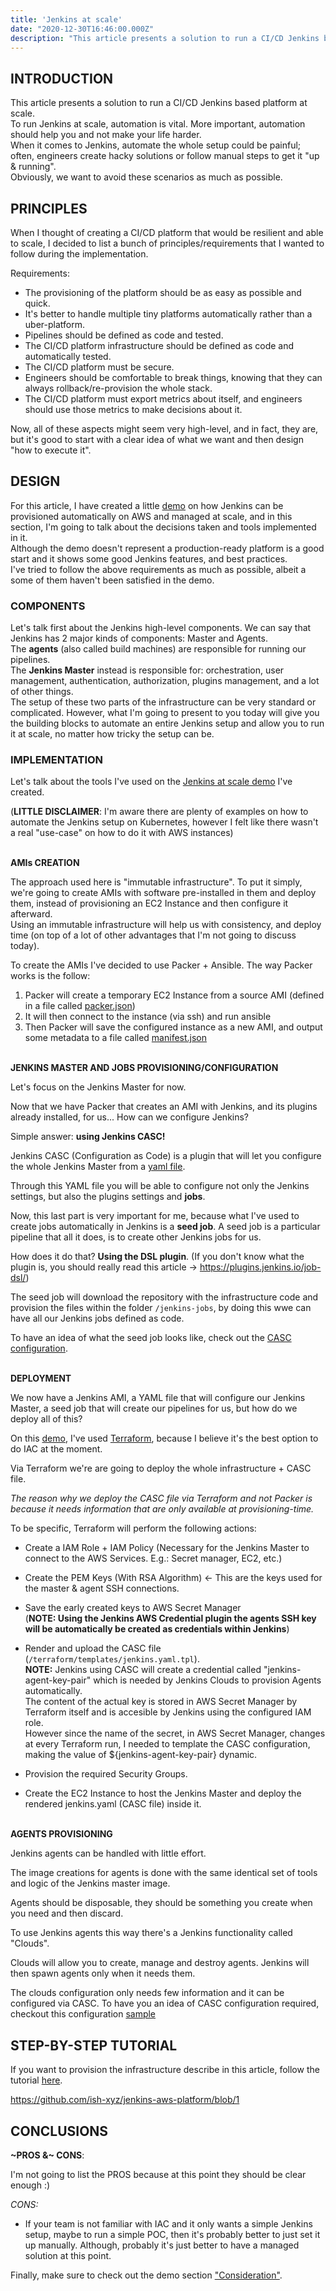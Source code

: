 ```yaml
---
title: 'Jenkins at scale'
date: "2020-12-30T16:46:00.000Z"
description: "This article presents a solution to run a CI/CD Jenkins based platform at scale ..."
---
```


## INTRODUCTION

This article presents a solution to run a CI/CD Jenkins based platform at scale.<br>
To run Jenkins at scale, automation is vital. More important, automation should help you and not make your life harder.<br>
When it comes to Jenkins, automate the whole setup could be painful; often, engineers create hacky solutions or follow manual steps to get it "up & running".<br>
Obviously, we want to avoid these scenarios as much as possible.<br>

## PRINCIPLES

When I thought of creating a CI/CD platform that would be resilient and able to scale, I decided to list a bunch of principles/requirements that I wanted to follow during the implementation.

Requirements:

- The provisioning of the platform should be as easy as possible and quick.
- It's better to handle multiple tiny platforms automatically rather than a uber-platform.
- Pipelines should be defined as code and tested.
- The CI/CD platform infrastructure should be defined as code and automatically tested.
- The CI/CD platform must be secure.
- Engineers should be comfortable to break things, knowing that they can always rollback/re-provision the whole stack.
- The CI/CD platform must export metrics about itself, and engineers should use those metrics to make decisions about it.

Now, all of these aspects might seem very high-level, and in fact, they are, but it's good to start with a clear idea of what we want and then design "how to execute it".<br>


## DESIGN

For this article, I have created a little [demo]("https://github.com/ish-xyz/jenkins-aws-platform") on how Jenkins can be provisioned automatically on AWS and managed at scale, and in this section, I'm going to talk about the decisions taken and tools implemented in it.<br>
Although the demo doesn't represent a production-ready platform is a good start and it shows some good Jenkins features, and best practices.<br>
I've tried to follow the above requirements as much as possible, albeit a some of them haven't been satisfied in the demo.<br>

### COMPONENTS

Let's talk first about the Jenkins high-level components. We can say that Jenkins has 2 major kinds of components: Master and Agents.<br>
The **agents** (also called build machines) are responsible for running our pipelines.<br>
The **Jenkins Master** instead is responsible for: orchestration, user management, authentication, authorization, plugins management, and a lot of other things.<br>
The setup of these two parts of the infrastructure can be very standard or complicated. However, what I'm going to present to you today will give you the building blocks to automate an entire Jenkins setup and allow you to run it at scale, no matter how tricky the setup can be.<br>

### IMPLEMENTATION

Let's talk about the tools I've used on the [Jenkins at scale demo]("https://github.com/ish-xyz/jenkins-aws-platform") I've created.

(**LITTLE DISCLAIMER**: I'm aware there are plenty of examples on how to automate the Jenkins setup on Kubernetes, however I felt like there wasn't a real "use-case" on how to do it with AWS instances)<br><br>


**AMIs CREATION**

The approach used here is "immutable infrastructure". To put it simply, we're going to create AMIs with software pre-installed in them and deploy them, instead of provisioning an EC2 Instance and then configure it afterward.<br>
Using an immutable infrastructure will help us with consistency, and deploy time (on top of a lot of other advantages that I'm not going to discuss today).<br>

To create the AMIs I've decided to use Packer + Ansible. The way Packer works is the follow:

1. Packer will create a temporary EC2 Instance from a source AMI (defined in a file called [packer.json](https://github.com/ish-xyz/jenkins-aws-platform/blob/1/images/master/packer.json#L4))
2. It will then connect to the instance (via ssh) and run ansible
3. Then Packer will save the configured instance as a new AMI, and output some metadata to a file called [manifest.json](https://github.com/ish-xyz/jenkins-aws-platform/blob/1/images/agents/default/manifest.json)<br><br>


**JENKINS MASTER AND JOBS PROVISIONING/CONFIGURATION**

Let's focus on the Jenkins Master for now.<br>

Now that we have Packer that creates an AMI with Jenkins, and its plugins already installed, for us... How can we configure Jenkins?<br>

Simple answer: **using Jenkins CASC!**<br>

Jenkins CASC (Configuration as Code) is a plugin that will let you configure the whole Jenkins Master from a [yaml file](https://github.com/ish-xyz/jenkins-aws-platform/blob/1/terraform/templates/jenkins-casc.yaml.tpl).<br>

Through this YAML file you will be able to configure not only the Jenkins settings, but also the plugins settings and **jobs**.<br>

Now, this last part is very important for me, because what I've used to create jobs automatically in Jenkins is a **seed job**. A seed job is a particular pipeline that all it does, is to create other Jenkins jobs for us.<br>

How does it do that? **Using the DSL plugin**. (If you don't know what the plugin is, you should really read this article -> https://plugins.jenkins.io/job-dsl/)<br>

The seed job will download the repository with the infrastructure code and provision the files within the folder `/jenkins-jobs`, by doing this wwe can have all our Jenkins jobs defined as code.

To have an idea of what the seed job looks like, check out the [CASC configuration](https://github.com/ish-xyz/jenkins-aws-platform/blob/1/terraform/templates/jenkins-casc.yaml.tpl#L84).<br><br>


**DEPLOYMENT**

We now have a Jenkins AMI, a YAML file that will configure our Jenkins Master, a seed job that will create our pipelines for us, but how do we deploy all of this?<br>

On this [demo](https://github.com/ish-xyz/jenkins-aws-platform/tree/1), I've used [Terraform](https://terraform.io), because I believe it's the best option to do IAC at the moment.<br>

Via Terraform we're are going to deploy the whole infrastructure + CASC file.<br>

*The reason why we deploy the CASC file via Terraform and not Packer is because it needs information that are only available at provisioning-time.*<br>

To be specific, Terraform will perform the following actions:<br>

- Create a IAM Role + IAM Policy (Necessary for the Jenkins Master to connect to the AWS Services. E.g.: Secret manager, EC2, etc.)<br>

- Create the PEM Keys (With RSA Algorithm) <- This are the keys used for the master & agent SSH connections.<br>

- Save the early created keys to AWS Secret Manager<br>
  (**NOTE: Using the Jenkins AWS Credential plugin the agents SSH key will be automatically be created as credentials within Jenkins**)<br>

- Render and upload the CASC file (`/terraform/templates/jenkins.yaml.tpl`).<br>
  **NOTE:** Jenkins using CASC will create a credential called "jenkins-agent-key-pair" which is needed by Jenkins Clouds to provision Agents automatically.<br>
  The content of the actual key is stored in AWS Secret Manager by Terraform itself and is accesible by Jenkins using the configured IAM role.<br>
  However since the name of the secret, in AWS Secret Manager, changes at every Terraform run, I needed to template the CASC configuration, making the value of ${jenkins-agent-key-pair} dynamic.<br>

- Provision the required Security Groups.

- Create the EC2 Instance to host the Jenkins Master and deploy the rendered jenkins.yaml (CASC file) inside it.<br><br>


**AGENTS PROVISIONING**

Jenkins agents can be handled with little effort.<br>

The image creations for agents is done with the same identical set of tools and logic of the Jenkins master image.<br>

Agents should be disposable, they should be something you create when you need and then discard.<br>

To use Jenkins agents this way there's a Jenkins functionality called "Clouds".<br>

Clouds will allow you to create, manage and destroy agents. Jenkins will then spawn agents only when it needs them.<br>

The clouds configuration only needs few information and it can be configured via CASC. To have you an idea of CASC configuration required,  checkout this configuration [sample](https://github.com/ish-xyz/jenkins-aws-platform/blob/1/terraform/locals.tf#L3)<br>


## STEP-BY-STEP TUTORIAL

If you want to provision the infrastructure describe in this article, follow the tutorial [here](https://github.com/ish-xyz/jenkins-aws-platform/tree/1#tutorial).

https://github.com/ish-xyz/jenkins-aws-platform/blob/1


## CONCLUSIONS

**~PROS &~ CONS**:

I'm not going to list the PROS because at this point they should be clear enough :)

*CONS:*

- If your team is not familiar with IAC and it only wants a simple Jenkins setup, maybe to run a simple POC, then it's probably better to just set it up manually. Although, probably it's just better to have a managed solution at this point.


Finally, make sure to check out the demo section ["Consideration"](https://github.com/ish-xyz/jenkins-aws-platform/tree/1#considerations).

